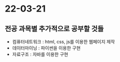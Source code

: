 # 22-03-21

## 전공 과목별 추가적으로 공부할 것들
- 컴퓨터네트워크 : html, css, js를 이용한 웹페이지 제작
- 데이터마이닝 : 파이썬을 이용한 구현
- 자료구조 : 자바를 이용한 구현
